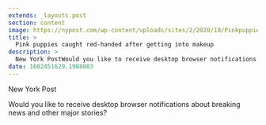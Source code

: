```yaml
--- 
extends: _layouts.post 
section: content 
image: https://nypost.com/wp-content/uploads/sites/2/2020/10/Pinkpuppies_WP.jpg?quality=90&strip=all&w=1200 
title: > 
  Pink puppies caught red-handed after getting into makeup 
description: > 
  New York PostWould you like to receive desktop browser notifications about breaking news and other major stories? 
date: 1602451629.1988003 
--- 
```

New York Post

Would you like to receive desktop browser notifications about breaking news and other major stories?